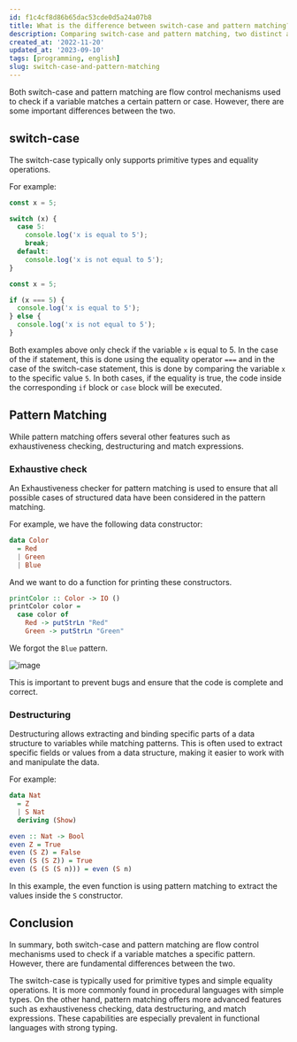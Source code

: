 ```yaml
---
id: f1c4cf8d86b65dac53cde0d5a24a07b8
title: What is the difference between switch-case and pattern matching?
description: Comparing switch-case and pattern matching, two distinct approaches to make decisions and manipulate data efficiently and precisely
created_at: '2022-11-20'
updated_at: '2023-09-10'
tags: [programming, english]
slug: switch-case-and-pattern-matching
---
```


Both switch-case and pattern matching are flow control mechanisms used to check if a variable matches a certain pattern or case. However, there are some important differences between the two.

## switch-case

The switch-case typically only supports primitive types and equality operations.

For example:

```js
const x = 5;

switch (x) {
  case 5:
    console.log('x is equal to 5');
    break;
  default:
    console.log('x is not equal to 5');
}
```

```js
const x = 5;

if (x === 5) {
  console.log('x is equal to 5');
} else {
  console.log('x is not equal to 5');
}
```

Both examples above only check if the variable `x` is equal to 5. In the case of the if statement, this is done using the equality operator `===` and in the case of the switch-case statement, this is done by comparing the variable `x` to the specific value `5`. In both cases, if the equality is true, the code inside the corresponding `if` block or `case` block will be executed.

## Pattern Matching

While pattern matching offers several other features such as exhaustiveness checking, destructuring and match expressions.

### Exhaustive check

An Exhaustiveness checker for pattern matching is used to ensure that all possible cases of structured data have been considered in the pattern matching.

For example, we have the following data constructor:

```hs
data Color
  = Red
  | Green
  | Blue
```

And we want to do a function for printing these constructors.

```hs
printColor :: Color -> IO ()
printColor color =
  case color of
    Red -> putStrLn "Red"
    Green -> putStrLn "Green"
```

We forgot the `Blue` pattern.

![image](https://user-images.githubusercontent.com/44513615/202954800-f8c59e3d-6790-4dd4-8483-79f06106e0df.png)

This is important to prevent bugs and ensure that the code is complete and correct.

### Destructuring

Destructuring allows extracting and binding specific parts of a data structure to variables while matching patterns. This is often used to extract specific fields or values from a data structure, making it easier to work with and manipulate the data.

For example:

```hs
data Nat
  = Z
  | S Nat
  deriving (Show)

even :: Nat -> Bool
even Z = True
even (S Z) = False
even (S (S Z)) = True
even (S (S (S n))) = even (S n)
```

In this example, the even function is using pattern matching to extract the values inside the `S` constructor.

## Conclusion

In summary, both switch-case and pattern matching are flow control mechanisms used to check if a variable matches a specific pattern. However, there are fundamental differences between the two.

The switch-case is typically used for primitive types and simple equality operations. It is more commonly found in procedural languages with simple types. On the other hand, pattern matching offers more advanced features such as exhaustiveness checking, data destructuring, and match expressions. These capabilities are especially prevalent in functional languages with strong typing.
